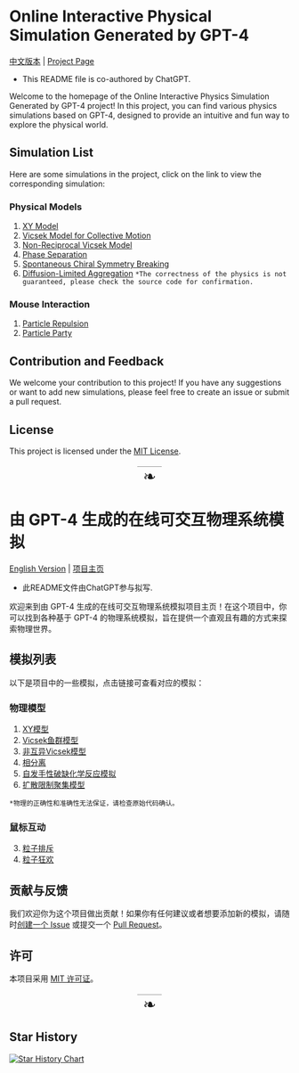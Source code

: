 
# Online Interactive Physical Simulation Generated by GPT-4
[中文版本](#section1) | [Project Page](https://shilingliang.com/web-simulator-by-GPT4/)
- This README file is co-authored by ChatGPT.

Welcome to the homepage of the Online Interactive Physics Simulation Generated by GPT-4 project! In this project, you can find various physics simulations based on GPT-4, designed to provide an intuitive and fun way to explore the physical world.

## Simulation List

Here are some simulations in the project, click on the link to view the corresponding simulation:


### Physical Models

1. [XY Model](./XY_model.html)
2. [Vicsek Model for Collective Motion](./interactive_vicsek.html)
3. [Non-Reciprocal Vicsek Model](./non-reciprocal_vicsek.html)
4. [Phase Separation](./phase_separation.html)
5. [Spontaneous Chiral Symmetry Breaking](./SCSB.html)
6. [Diffusion-Limited Aggregation](./diffusion-limited_aggregation.html)
`*The correctness of the physics is not guaranteed, please check the source code for confirmation.`
### Mouse Interaction
1. [Particle Repulsion](./pp_interaction.html)
2. [Particle Party](./pp_particle_2.html)


## Contribution and Feedback

We welcome your contribution to this project! If you have any suggestions or want to add new simulations, please feel free to create an issue or submit a pull request.

## License

This project is licensed under the [MIT License](./LICENSE).



<div style="text-align:center; font-size: 2em; margin: 20px 0;">
  <span style="border-top: 1px solid #999; padding: 0 10px;">❧</span>
</div>



# 由 GPT-4 生成的在线可交互物理系统模拟
[English Version](./README.md) | [项目主页](https://shilingliang.com/web-simulator-by-GPT4#section1)
- 此README文件由ChatGPT参与拟写.

欢迎来到由 GPT-4 生成的在线可交互物理系统模拟项目主页！在这个项目中，你可以找到各种基于 GPT-4 的物理系统模拟，旨在提供一个直观且有趣的方式来探索物理世界。

## 模拟列表

以下是项目中的一些模拟，点击链接可查看对应的模拟：

### 物理模型

1. [XY模型](./XY_model.html)
2. [Vicsek鱼群模型](./interactive_vicsek.html)
3. [非互异Vicsek模型](./non-reciprocal_vicsek.html)
4. [相分离](./phase_separation.html)
5. [自发手性破缺化学反应模拟](./SCSB.html)
6. [扩散限制聚集模型](./diffusion-limited_aggregation.html)

`*物理的正确性和准确性无法保证，请检查原始代码确认。`
### 鼠标互动
3. [粒子排斥](./pp_interaction.html)
4. [粒子狂欢](./pp_particle_2.html)


## 贡献与反馈

我们欢迎你为这个项目做出贡献！如果你有任何建议或者想要添加新的模拟，请随时[创建一个 Issue](https://github.com/your-github-username/your-repo-name/issues) 或提交一个 [Pull Request](https://github.com/your-github-username/your-repo-name/pulls)。

## 许可

本项目采用 [MIT 许可证](./LICENSE)。

<div style="text-align:center; font-size: 2em; margin: 20px 0;">
  <span style="border-top: 1px solid #999; padding: 0 10px;">❧</span>
</div>

## Star History

[![Star History Chart](https://api.star-history.com/svg?repos=Shiling42/web-simulator-by-GPT4&type=Date)](https://star-history.com/#Shiling42/web-simulator-by-GPT4&Date)

